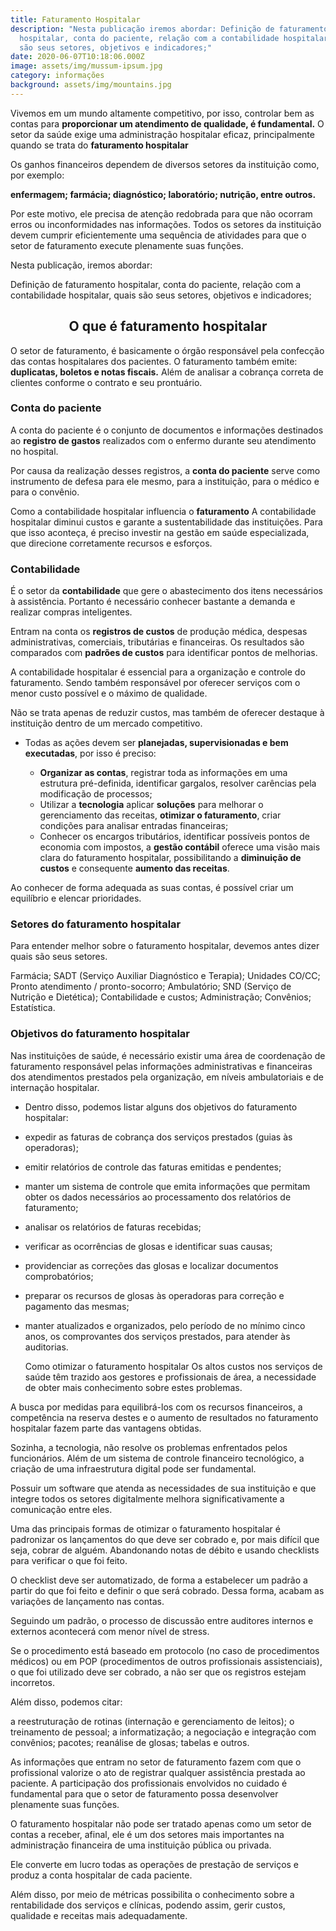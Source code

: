 ```yaml
---
title: Faturamento Hospitalar
description: "Nesta publicação iremos abordar: Definição de faturamento
  hospitalar, conta do paciente, relação com a contabilidade hospitalar, quais
  são seus setores, objetivos e indicadores;"
date: 2020-06-07T10:18:06.000Z
image: assets/img/mussum-ipsum.jpg
category: informações
background: assets/img/mountains.jpg
---
```

Vivemos em um mundo altamente competitivo, por isso, controlar bem as contas para **proporcionar um atendimento de qualidade, é fundamental.** O setor da saúde exige uma administração hospitalar eficaz, principalmente quando se trata do **faturamento hospitalar**

Os ganhos financeiros dependem de diversos setores da instituição como, por exemplo:

**enfermagem; farmácia; diagnóstico; laboratório; nutrição, entre outros.**

Por este motivo, ele precisa de atenção redobrada para que não ocorram erros ou inconformidades nas informações. Todos os setores da instituição devem cumprir eficientemente uma sequência de atividades para que o setor de faturamento execute plenamente suas funções.

Nesta publicação, iremos abordar:

Definição de faturamento hospitalar, conta do paciente, relação com a contabilidade hospitalar, quais são seus setores, objetivos e indicadores;

## **<center>O que é faturamento hospitalar</center>** 

O setor de faturamento, é basicamente o órgão responsável pela confecção das contas hospitalares dos pacientes. O faturamento também emite: **duplicatas, boletos e notas fiscais.** Além de analisar a cobrança correta de clientes conforme o contrato e seu prontuário.

### **Conta do paciente** 

A conta do paciente é o conjunto de documentos e informações destinados ao **registro de gastos** realizados com o enfermo durante seu atendimento no hospital.

Por causa da realização desses registros, a **conta do paciente** serve como instrumento de defesa para ele mesmo, para a instituição, para o médico e para o convênio.

Como a contabilidade hospitalar influencia o **faturamento** A contabilidade hospitalar diminui custos e garante a sustentabilidade das instituições. Para que isso aconteça, é preciso investir na gestão em saúde especializada, que direcione corretamente recursos e esforços.

### **Contabilidade**

É o setor da **contabilidade** que gere o abastecimento dos itens necessários à assistência. Portanto é necessário conhecer bastante a demanda e realizar compras inteligentes.

Entram na conta os **registros de custos** de produção médica, despesas administrativas, comerciais, tributárias e financeiras. Os resultados são comparados com **padrões de custos** para identificar pontos de melhorias.

A contabilidade hospitalar é essencial para a organização e controle do faturamento. Sendo também responsável por oferecer serviços com o menor custo possível e o máximo de qualidade.

Não se trata apenas de reduzir custos, mas também de oferecer destaque à instituição dentro de um mercado competitivo.

* Todas as ações devem ser **planejadas, supervisionadas e bem executadas**, por isso é preciso:

  * **Organizar as contas**, registrar toda as informações em uma estrutura pré-definida, identificar gargalos, resolver carências pela modificação de processos;
  * Utilizar a **tecnologia** aplicar **soluções** para melhorar o gerenciamento das receitas, **otimizar o faturamento**, criar condições para analisar entradas financeiras;
  * Conhecer os encargos tributários, identificar possíveis pontos de economia com impostos, a **gestão contábil** oferece uma visão mais clara do faturamento hospitalar, possibilitando a **diminuição de custos** e consequente **aumento das receitas**. 

Ao conhecer de forma adequada as suas contas, é possível criar um equilíbrio e elencar prioridades.

### **Setores do faturamento hospitalar**

Para entender melhor sobre o faturamento hospitalar, devemos antes dizer quais são seus setores.

Farmácia; SADT (Serviço Auxiliar Diagnóstico e Terapia); Unidades CO/CC;
Pronto atendimento / pronto-socorro;
Ambulatório;
SND (Serviço de Nutrição e Dietética);
Contabilidade e custos;
Administração;
Convênios;
Estatística.

### **Objetivos do faturamento hospitalar**

Nas instituições de saúde, é necessário existir uma área de coordenação de faturamento responsável pelas informações administrativas e financeiras dos atendimentos prestados pela organização, em níveis ambulatoriais e de internação hospitalar.

* Dentro disso, podemos listar alguns dos objetivos do faturamento hospitalar:
* expedir as faturas de cobrança dos serviços prestados (guias às operadoras);
*  emitir relatórios de controle das faturas emitidas e pendentes; 
* manter um sistema de controle que emita informações que permitam obter os dados necessários ao processamento dos relatórios de faturamento;
* analisar os relatórios de faturas recebidas;
* verificar as ocorrências de glosas e identificar suas causas;
* providenciar as correções das glosas e localizar documentos comprobatórios;
* preparar os recursos de glosas às operadoras para correção e pagamento das mesmas;
* manter atualizados e organizados, pelo período de no mínimo cinco anos, os comprovantes dos serviços prestados, para atender às auditorias.


  Como otimizar o faturamento hospitalar
  Os altos custos nos serviços de saúde têm trazido aos gestores e profissionais de área, a necessidade de obter mais conhecimento sobre estes problemas.

A busca por medidas para equilibrá-los com os recursos financeiros, a competência na reserva destes e o aumento de resultados no faturamento hospitalar fazem parte das vantagens obtidas.

Sozinha, a tecnologia, não resolve os problemas enfrentados pelos funcionários. Além de um sistema de controle financeiro tecnológico, a criação de uma infraestrutura digital pode ser fundamental.

Possuir um software que atenda as necessidades de sua instituição e que integre todos os setores digitalmente melhora significativamente a comunicação entre eles.

Uma das principais formas de otimizar o faturamento hospitalar é padronizar os lançamentos do que deve ser cobrado e, por mais difícil que seja, cobrar de alguém. Abandonando notas de débito e usando checklists para verificar o que foi feito.

O checklist deve ser automatizado, de forma a estabelecer um padrão a partir do que foi feito e definir o que será cobrado. Dessa forma, acabam as variações de lançamento nas contas.

Seguindo um padrão, o processo de discussão entre auditores internos e externos acontecerá com menor nível de stress.

Se o procedimento está baseado em protocolo (no caso de procedimentos médicos) ou em POP (procedimentos de outros profissionais assistenciais), o que foi utilizado deve ser cobrado, a não ser que os registros estejam incorretos.

Além disso, podemos citar:

a reestruturação de rotinas (internação e gerenciamento de leitos); o treinamento de pessoal; a informatização;
a negociação e integração com convênios;
pacotes;
reanálise de glosas;
tabelas e outros.

As informações que entram no setor de faturamento fazem com que o profissional valorize o ato de registrar qualquer assistência prestada ao paciente. A participação dos profissionais envolvidos no cuidado é fundamental para que o setor de faturamento possa desenvolver plenamente suas funções.

O faturamento hospitalar não pode ser tratado apenas como um setor de contas a receber, afinal, ele é um dos setores mais importantes na administração financeira de uma instituição pública ou privada.

Ele converte em lucro todas as operações de prestação de serviços e produz a conta hospitalar de cada paciente.

Além disso, por meio de métricas possibilita o conhecimento sobre a rentabilidade dos serviços e clínicas, podendo assim, gerir custos, qualidade e receitas mais adequadamente.